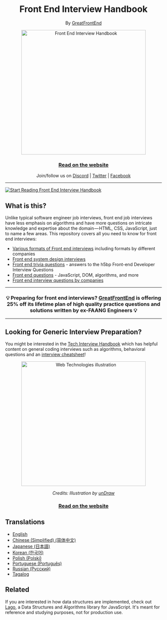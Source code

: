 <div align="center">
  <h1>Front End Interview Handbook</h1>
  <p>By <a href="https://www.greatfrontend.com">GreatFrontEnd</a></p>
</div>

<div align="center">
  <a href="https://dribbble.com/shots/4263961-Front-End-Interview-Scroll">
    <img src="assets/scroll.svg" alt="Front End Interview Handbook" width="400"/>
    </a>
  <br />
  <h3>
    <a href="https://www.frontendinterviewhandbook.com">Read on the website</a>
  </h3>
  <p>
    Join/follow us on <a href="https://discord.gg/NDFx8f6P6B" target="_blank">Discord</a> | <a href="https://twitter.com/greatfrontend" target="_blank">Twitter</a> | <a href="https://facebook.com/greatfrontend" target="_blank">Facebook</a>
  </p>
</div>

---

<a href="https://www.frontendinterviewhandbook.com/introduction/" target="_blank">
  <img src="assets/start-reading-button.jpg" alt="Start Reading Front End Interview Handbook" />
</a>

## What is this?

Unlike typical software engineer job interviews, front end job interviews have less emphasis on algorithms and have more questions on intricate knowledge and expertise about the domain — HTML, CSS, JavaScript, just to name a few areas. This repository covers all you need to know for front end interviews:

- [Various formats of Front end interviews](https://www.frontendinterviewhandbook.com/introduction/) including formats by different companies
- [Front end system design interviews](https://www.frontendinterviewhandbook.com/front-end-system-design/)
- [Front end trivia questions](https://www.frontendinterviewhandbook.com/trivia/) - answers to the h5bp Front-end Developer Interview Questions
- [Front end questions](https://www.frontendinterviewhandbook.com/coding/javascript-utility-function/) - JavaScript, DOM, algorithms, and more
- [Front end interview questions by companies](https://www.frontendinterviewhandbook.com/company-interview-questions/)

---

<div align="center">
  <h3>💡 Preparing for front end interviews? <a href="https://www.greatfrontend.com">GreatFrontEnd</a> is offering 25% off its lifetime plan of high quality practice questions and solutions written by ex-FAANG Engineers 💡</h3>
</div>

---

## Looking for Generic Interview Preparation?

You might be interested in the [Tech Interview Handbook](https://www.techinterviewhandbook.org) which has helpful content on general coding interviews such as algorithms, behavioral questions and an [interview cheatsheet](https://www.techinterviewhandbook.org/coding-interview-cheatsheet/)!

<div align="center">
  <a href="https://www.techinterviewhandbook.org">
    <img src="assets/coding.svg" alt="Web Technologies illustration" width="400"/>
  </a>
  <br/>
  <p>
    <em>Credits: Illustration by <a href="https://undraw.co/">unDraw</a></em>
  </p>
  <h3>
    <a href="https://www.techinterviewhandbook.org/">Read on the website</a>
  </h3>
</div>

## Translations

- [English](https://www.frontendinterviewhandbook.com)
- [Chinese (Simplified) (简体中文)](https://www.frontendinterviewhandbook.com/zh/javascript-questions/)
- [Japanese (日本語)](https://www.frontendinterviewhandbook.com/jp/javascript-questions/)
- [Korean (한국어)](https://www.frontendinterviewhandbook.com/kr/javascript-questions/)
- [Polish (Polski)](https://www.frontendinterviewhandbook.com/pl/javascript-questions/)
- [Portuguese (Português)](https://www.frontendinterviewhandbook.com/pr/javascript-questions/)
- [Russian (Русский)](https://www.frontendinterviewhandbook.com/ru/javascript-questions/)
- [Tagalog](https://www.frontendinterviewhandbook.com/tl/javascript-questions/)

## Related

If you are interested in how data structures are implemented, check out [Lago](https://github.com/yangshun/lago), a Data Structures and Algorithms library for JavaScript. It's meant for reference and studying purposes, not for production use.

